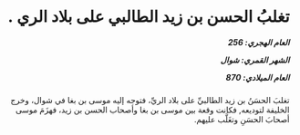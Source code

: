 <h1 dir="rtl">تغلبُ الحسن بن زيد الطالبي على بلاد الري .</h1>

<h5 dir="rtl">العام الهجري:  256

الشهر القمري: شوال

العام الميلادي: 870</h5>

<p dir="rtl">تغلبَ الحسَنُ بن زيد الطالبيِّ على بلاد الريِّ، فتوجه إليه موسى بن بغا في شوال، وخرج الخليفة لتوديعه, فكانت وقعة بين موسى بن بغا وأصحاب الحسن بن زيد، فهزَمَ موسى أصحابَ الحسَنِ وتغَلَّب عليهم.</p></br>
